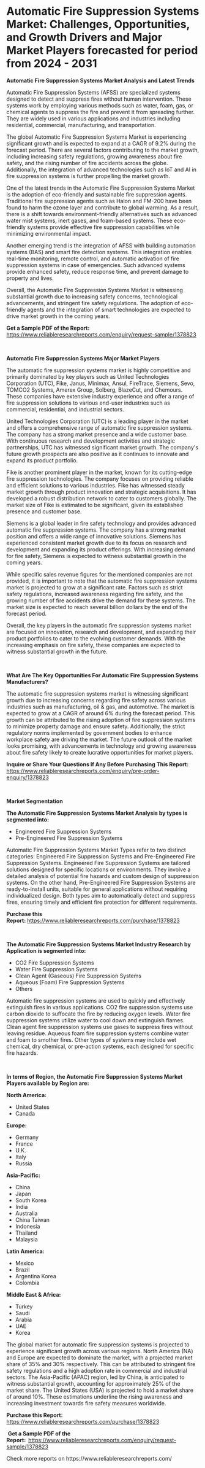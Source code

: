 <p><h1>Automatic Fire Suppression Systems Market: Challenges, Opportunities, and Growth Drivers and Major Market Players forecasted for period from 2024 - 2031</h1></p><p><strong>Automatic Fire Suppression Systems Market Analysis and Latest Trends</strong></p>
<p><p>Automatic Fire Suppression Systems (AFSS) are specialized systems designed to detect and suppress fires without human intervention. These systems work by employing various methods such as water, foam, gas, or chemical agents to suppress the fire and prevent it from spreading further. They are widely used in various applications and industries including residential, commercial, manufacturing, and transportation.</p><p>The global Automatic Fire Suppression Systems Market is experiencing significant growth and is expected to expand at a CAGR of 9.2% during the forecast period. There are several factors contributing to the market growth, including increasing safety regulations, growing awareness about fire safety, and the rising number of fire accidents across the globe. Additionally, the integration of advanced technologies such as IoT and AI in fire suppression systems is further propelling the market growth.</p><p>One of the latest trends in the Automatic Fire Suppression Systems Market is the adoption of eco-friendly and sustainable fire suppression agents. Traditional fire suppression agents such as Halon and FM-200 have been found to harm the ozone layer and contribute to global warming. As a result, there is a shift towards environment-friendly alternatives such as advanced water mist systems, inert gases, and foam-based systems. These eco-friendly systems provide effective fire suppression capabilities while minimizing environmental impact.</p><p>Another emerging trend is the integration of AFSS with building automation systems (BAS) and smart fire detection systems. This integration enables real-time monitoring, remote control, and automatic activation of fire suppression systems in case of emergencies. Such advanced systems provide enhanced safety, reduce response time, and prevent damage to property and lives.</p><p>Overall, the Automatic Fire Suppression Systems Market is witnessing substantial growth due to increasing safety concerns, technological advancements, and stringent fire safety regulations. The adoption of eco-friendly agents and the integration of smart technologies are expected to drive market growth in the coming years.</p></p>
<p><strong>Get a Sample PDF of the Report:&nbsp;</strong> <a href="https://www.reliableresearchreports.com/enquiry/request-sample/1378823">https://www.reliableresearchreports.com/enquiry/request-sample/1378823</a></p>
<p>&nbsp;</p>
<p><strong>Automatic Fire Suppression Systems Major Market Players</strong></p>
<p><p>The automatic fire suppression systems market is highly competitive and primarily dominated by key players such as United Technologies Corporation (UTC), Fike, Janus, Minimax, Ansul, FireTrace, Siemens, Sevo, TOMCO2 Systems, Amerex Group, Solberg, BlazeCut, and Chemours. These companies have extensive industry experience and offer a range of fire suppression solutions to various end-user industries such as commercial, residential, and industrial sectors.</p><p>United Technologies Corporation (UTC) is a leading player in the market and offers a comprehensive range of automatic fire suppression systems. The company has a strong market presence and a wide customer base. With continuous research and development activities and strategic partnerships, UTC has witnessed significant market growth. The company's future growth prospects are also positive as it continues to innovate and expand its product portfolio.</p><p>Fike is another prominent player in the market, known for its cutting-edge fire suppression technologies. The company focuses on providing reliable and efficient solutions to various industries. Fike has witnessed steady market growth through product innovation and strategic acquisitions. It has developed a robust distribution network to cater to customers globally. The market size of Fike is estimated to be significant, given its established presence and customer base.</p><p>Siemens is a global leader in fire safety technology and provides advanced automatic fire suppression systems. The company has a strong market position and offers a wide range of innovative solutions. Siemens has experienced consistent market growth due to its focus on research and development and expanding its product offerings. With increasing demand for fire safety, Siemens is expected to witness substantial growth in the coming years.</p><p>While specific sales revenue figures for the mentioned companies are not provided, it is important to note that the automatic fire suppression systems market is projected to grow at a significant rate. Factors such as strict safety regulations, increased awareness regarding fire safety, and the growing number of fire accidents drive the demand for these systems. The market size is expected to reach several billion dollars by the end of the forecast period.</p><p>Overall, the key players in the automatic fire suppression systems market are focused on innovation, research and development, and expanding their product portfolios to cater to the evolving customer demands. With the increasing emphasis on fire safety, these companies are expected to witness substantial growth in the future.</p></p>
<p>&nbsp;</p>
<p><strong>What Are The Key Opportunities For Automatic Fire Suppression Systems Manufacturers?</strong></p>
<p><p>The automatic fire suppression systems market is witnessing significant growth due to increasing concerns regarding fire safety across various industries such as manufacturing, oil & gas, and automotive. The market is expected to grow at a CAGR of around 6% during the forecast period. This growth can be attributed to the rising adoption of fire suppression systems to minimize property damage and ensure safety. Additionally, the strict regulatory norms implemented by government bodies to enhance workplace safety are driving the market. The future outlook of the market looks promising, with advancements in technology and growing awareness about fire safety likely to create lucrative opportunities for market players.</p></p>
<p><strong>Inquire or Share Your Questions If Any Before Purchasing This Report:</strong> <a href="https://www.reliableresearchreports.com/enquiry/pre-order-enquiry/1378823">https://www.reliableresearchreports.com/enquiry/pre-order-enquiry/1378823</a></p>
<p>&nbsp;</p>
<p><strong>Market Segmentation</strong></p>
<p><strong>The Automatic Fire Suppression Systems Market Analysis by types is segmented into:</strong></p>
<p><ul><li>Engineered Fire Suppression Systems</li><li>Pre-Engineered Fire Suppression Systems</li></ul></p>
<p><p>Automatic Fire Suppression Systems Market Types refer to two distinct categories: Engineered Fire Suppression Systems and Pre-Engineered Fire Suppression Systems. Engineered Fire Suppression Systems are tailored solutions designed for specific locations or environments. They involve a detailed analysis of potential fire hazards and custom design of suppression systems. On the other hand, Pre-Engineered Fire Suppression Systems are ready-to-install units, suitable for general applications without requiring individualized design. Both types aim to automatically detect and suppress fires, ensuring timely and efficient fire protection for different requirements.</p></p>
<p><strong>Purchase this Report:&nbsp;</strong><a href="https://www.reliableresearchreports.com/purchase/1378823">https://www.reliableresearchreports.com/purchase/1378823</a></p>
<p>&nbsp;</p>
<p><strong>The Automatic Fire Suppression Systems Market Industry Research by Application is segmented into:</strong></p>
<p><ul><li>CO2 Fire Suppression Systems</li><li>Water Fire Suppression Systems</li><li>Clean Agent (Gaseous) Fire Suppression Systems</li><li>Aqueous (Foam) Fire Suppression Systems</li><li>Others</li></ul></p>
<p><p>Automatic fire suppression systems are used to quickly and effectively extinguish fires in various applications. CO2 fire suppression systems use carbon dioxide to suffocate the fire by reducing oxygen levels. Water fire suppression systems utilize water to cool down and extinguish flames. Clean agent fire suppression systems use gases to suppress fires without leaving residue. Aqueous foam fire suppression systems combine water and foam to smother fires. Other types of systems may include wet chemical, dry chemical, or pre-action systems, each designed for specific fire hazards.</p></p>
<p>&nbsp;</p>
<p><strong>In terms of Region, the Automatic Fire Suppression Systems Market Players available by Region are:</strong></p>
<p>
    <p> <strong> North America: </strong>
        <ul>
            <li>United States</li>
            <li>Canada</li>
        </ul>
        </p> 
    <p> <strong> Europe: </strong>
        <ul>
            <li>Germany</li>
            <li>France</li>
            <li>U.K.</li>
            <li>Italy</li>
            <li>Russia</li>
        </ul>
        </p> 
    <p> <strong> Asia-Pacific: </strong>
        <ul>
            <li>China</li>
            <li>Japan</li>
            <li>South Korea</li>
            <li>India</li>
            <li>Australia</li>
            <li>China Taiwan</li>
            <li>Indonesia</li>
            <li>Thailand</li>
            <li>Malaysia</li>
        </ul>
        </p> 
    <p> <strong> Latin America: </strong>
        <ul>
            <li>Mexico</li>
            <li>Brazil</li>
            <li>Argentina Korea</li>
            <li>Colombia</li>
        </ul>
        </p> 
    <p> <strong> Middle East & Africa: </strong>
        <ul>
            <li>Turkey</li>
            <li>Saudi</li>
            <li>Arabia</li>
            <li>UAE</li>
            <li>Korea</li>
        </ul>
    </p>
    </p>
<p><p>The global market for automatic fire suppression systems is projected to experience significant growth across various regions. North America (NA) and Europe are expected to dominate the market, with a projected market share of 35% and 30% respectively. This can be attributed to stringent fire safety regulations and a high adoption rate in commercial and industrial sectors. The Asia-Pacific (APAC) region, led by China, is anticipated to witness substantial growth, accounting for approximately 25% of the market share. The United States (USA) is projected to hold a market share of around 10%. These estimations underline the rising awareness and increasing investment towards fire safety measures worldwide.</p></p>
<p><strong>Purchase this Report: </strong><a href="https://www.reliableresearchreports.com/purchase/1378823">https://www.reliableresearchreports.com/purchase/1378823</a></p>
<p>&nbsp;<strong>Get a Sample PDF of the Report:&nbsp;&nbsp;</strong><a href="https://www.reliableresearchreports.com/enquiry/request-sample/1378823">https://www.reliableresearchreports.com/enquiry/request-sample/1378823</a></p>
<p><strong></strong></p>
<p>Check more reports on https://www.reliableresearchreports.com/</p>